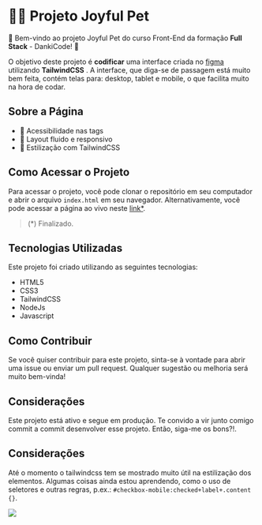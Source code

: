 



# 🐕‍🦺 Projeto Joyful Pet
🚀 Bem-vindo ao projeto Joyful Pet do curso Front-End da formação **Full Stack** - DankiCode! 🚀

O objetivo deste projeto é **codificar** uma interface criada no [figma]((https://www.figma.com/file/SRd2nqKibIqKeWrmiYqLdj/site-(Community)?type=design&node-id=0-1&t=AMFw1HOZ8ENW5Ufh-0)) utilizando **TailwindCSS** . A interface, que diga-se de passagem está muito bem feita, contém telas para: desktop, tablet e mobile, o que facilita muito na hora de codar.

## Sobre a Página

-   🌟 Acessibilidade nas tags
-   🌟 Layout fluido e responsivo
-   🌟 Estilização com TailwindCSS

## Como Acessar o Projeto

Para acessar o projeto, você pode clonar o repositório em seu computador e abrir o arquivo `index.html` em seu navegador. Alternativamente, você pode acessar a página ao vivo neste [link*](https://samcolt36.github.io/joyful-pet/).
>(*) Finalizado.

## Tecnologias Utilizadas

Este projeto foi criado utilizando as seguintes tecnologias:

-   HTML5
-   CSS3
- TailwindCSS
- NodeJs
- Javascript 

## Como Contribuir

Se você quiser contribuir para este projeto, sinta-se à vontade para abrir uma issue ou enviar um pull request. Qualquer sugestão ou melhoria será muito bem-vinda! 

## Considerações

Este projeto está ativo e segue em produção. Te convido a vir junto comigo commit a commit desenvolver esse projeto. Então, siga-me os bons?!.

## Considerações

Até o momento o tailwindcss tem se mostrado muito útil na estilização dos elementos. Algumas coisas ainda estou aprendendo, como o uso de seletores e outras regras, p.ex.: `#checkbox-mobile:checked+label+.content {}`.

![](https://4.bp.blogspot.com/-LXm5dd2wA-E/Txy6ZgSle0I/AAAAAAAAAQ4/G2jb6-Exk-M/s1600/tumblr_ltmxvz9g4y1qbi0koo2_r1_400.gif)


